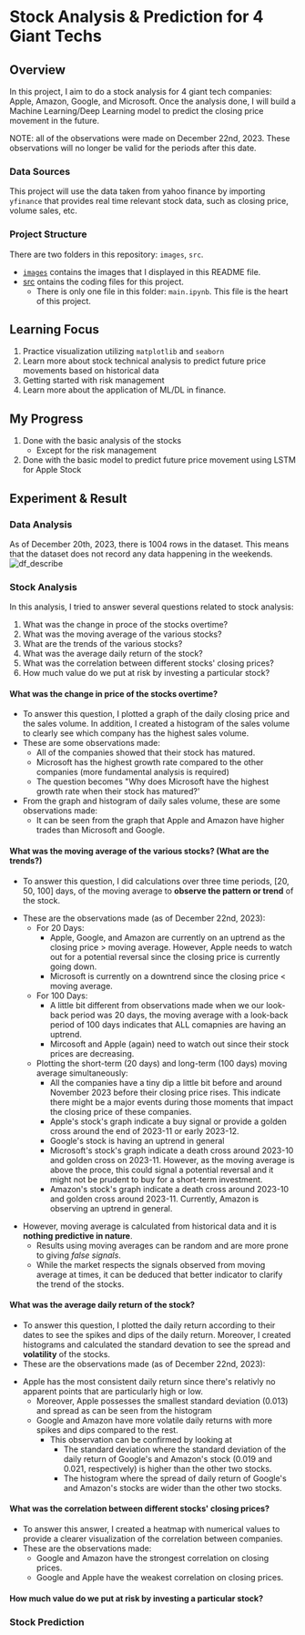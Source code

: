 # Stock Analysis & Prediction for 4 Giant Techs

## Overview

In this project, I aim to do a stock analysis for 4 giant tech companies: Apple, Amazon, Google, and Microsoft. Once the analysis done, I will build a Machine Learning/Deep Learning model to predict the closing price movement in the future.

NOTE: all of the observations were made on December 22nd, 2023. These observations will no longer be valid for the periods after this date.

### Data Sources

This project will use the data taken from yahoo finance by importing `yfinance` that provides real time relevant stock data, such as closing price, volume sales, etc.

### Project Structure

There are two folders in this repository: `images`, `src`.

- [`images`](https://github.com/alvionna/twitter-comment-classification/blob/main/images) contains the images that I displayed in this README file.
- [src](https://github.com/alvionna/stock-market-prediction/blob/main/src) ontains the coding files for this project.
  - There is only one file in this folder: `main.ipynb`. This file is the heart of this project.

## Learning Focus

1. Practice visualization utilizing `matplotlib` and `seaborn`
2. Learn more about stock technical analysis to predict future price movements based on historical data
3. Getting started with risk management
4. Learn more about the application of ML/DL in finance.

## My Progress

1. Done with the basic analysis of the stocks
   - Except for the risk management
2. Done with the basic model to predict future price movement using LSTM for Apple Stock

## Experiment & Result

### Data Analysis

As of December 20th, 2023, there is 1004 rows in the dataset. This means that the dataset does not record any data happening in the weekends.
![df_describe](https://github.com/alvionna/twitter-comment-classification/blob/main/images/df_describe.png)

### Stock Analysis

In this analysis, I tried to answer several questions related to stock analysis:

1. What was the change in proce of the stocks overtime?
2. What was the moving average of the various stocks?
3. What are the trends of the various stocks?
4. What was the average daily return of the stock?
5. What was the correlation between different stocks' closing prices?
6. How much value do we put at risk by investing a particular stock?

#### What was the change in price of the stocks overtime?

- To answer this question, I plotted a graph of the daily closing price and the sales volume. In addition, I created a histogram of the sales volume to clearly see which company has the highest sales volume.
- These are some observations made:
  - All of the companies showed that their stock has matured.
  - Microsoft has the highest growth rate compared to the other companies (more fundamental analysis is required)
  - The question becomes "Why does Microsoft have the highest growth rate when their stock has matured?'
- From the graph and histogram of daily sales volume, these are some observations made:
  - It can be seen from the graph that Apple and Amazon have higher trades than Microsoft and Google.

#### What was the moving average of the various stocks? (What are the trends?)

- To answer this question, I did calculations over three time periods, [20, 50, 100] days, of the moving average to **observe the pattern or trend** of the stock.

* These are the observations made (as of December 22nd, 2023):
  - For 20 Days:
    - Apple, Google, and Amazon are currently on an uptrend as the closing price > moving average. However, Apple needs to watch out for a potential reversal since the closing price is currently going down.
    - Microsoft is currently on a downtrend since the closing price < moving average.
  - For 100 Days:
    - A little bit different from observations made when we our look-back period was 20 days, the moving average with a look-back period of 100 days indicates that ALL comapnies are having an uptrend.
    - Mircosoft and Apple (again) need to watch out since their stock prices are decreasing.
  - Plotting the short-term (20 days) and long-term (100 days) moving average simultaneously:
    - All the companies have a tiny dip a little bit before and around November 2023 before their closing price rises. This indicate there might be a major events during those moments that impact the closing price of these companies.
    - Apple's stock's graph indicate a buy signal or provide a golden cross around the end of 2023-11 or early 2023-12.
    - Google's stock is having an uptrend in general
    - Microsoft's stock's graph indicate a death cross around 2023-10 and golden cross on 2023-11. However, as the moving average is above the proce, this could signal a potential reversal and it might not be prudent to buy for a short-term investment.
    - Amazon's stock's graph indicate a death cross around 2023-10 and golden cross around 2023-11. Currently, Amazon is observing an uptrend in general.

- However, moving average is calculated from historical data and it is **nothing predictive in nature**.
  - Results using moving averages can be random and are more prone to giving _false signals_.
  - While the market respects the signals observed from moving average at times, it can be deduced that better indicator to clarify the trend of the stocks.

#### What was the average daily return of the stock?

- To answer this question, I plotted the daily return according to their dates to see the spikes and dips of the daily return. Moreover, I created histograms and calculated the standard devation to see the spread and **volatility** of the stocks.
- These are the observations made (as of December 22nd, 2023):

* Apple has the most consistent daily return since there's relativly no apparent points that are particularly high or low.
  - Moreover, Apple possesses the smallest standard deviation (0.013) and spread as can be seen from the histogram
  - Google and Amazon have more volatile daily returns with more spikes and dips compared to the rest.
    - This observation can be confirmed by looking at
      - The standard deviation where the standard deviation of the daily return of Google's and Amazon's stock (0.019 and 0.021, respectively) is higher than the other two stocks.
      - The histogram where the spread of daily return of Google's and Amazon's stocks are wider than the other two stocks.

#### What was the correlation between different stocks' closing prices?

- To answer this answer, I created a heatmap with numerical values to provide a clearer visualization of the correlation between companies.
- These are the observations made:
  - Google and Amazon have the strongest correlation on closing prices.
  - Google and Apple have the weakest correlation on closing prices.

#### How much value do we put at risk by investing a particular stock?

### Stock Prediction

